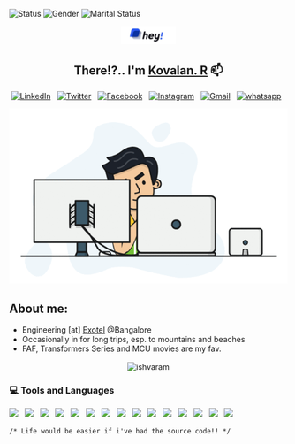 ![Status](https://img.shields.io/badge/status-buckling_down-blueviolet) 
![Gender](https://img.shields.io/badge/gender-male-9cf) 
![Marital Status](https://img.shields.io/badge/marital_status-single-red)


<p align='center'>
<img src="./img/hey.jpeg" alt="Hey" width="20%" height="05%">
</p>
<h2 align="center"> There!?.. I'm <a href="http://imkovalan.me/">Kovalan. R</a> 📫 </h2>
<p align="center">
<a href="https://www.linkedin.com/in/kovalan/" target="_blank"><img src="https://img.shields.io/badge/linkedin-%230077B5.svg?&style=for-the-badge&logo=linkedin&logoColor=white" alt="LinkedIn" /></a>&nbsp;&nbsp;
<a href="https://twitter.com/KovalanR"><img src="https://img.shields.io/badge/twitter-%230db7ed.svg?&style=for-the-badge&logo=twitter&logoColor=white" alt="Twitter"/></a>&nbsp;&nbsp;
<a href="https://www.facebook.com/nxtgenguy/" target="_blank"><img src="https://img.shields.io/badge/facebook-%231877F2.svg?&style=for-the-badge&logo=facebook&logoColor=white" alt="Facebook" /></a>&nbsp;&nbsp;
<a href="https://www.instagram.com/ramkovalan/" target="_blank"><img src="https://img.shields.io/badge/instagram-%23E4405F.svg?&style=for-the-badge&logo=instagram&logoColor=white" alt="Instagram" /></a>&nbsp;&nbsp;
<a href="mailto:jehovaram@gmail.com?subject=Vanakkam%20Kovalan"><img src="https://img.shields.io/badge/gmail-%23D14836.svg?&style=for-the-badge&logo=gmail&logoColor=white" alt="Gmail"/></a>&nbsp;&nbsp;
<a href="https://wa.me/919677624102"><img src="https://img.shields.io/badge/whatsapp-%23009639.svg?&style=for-the-badge&logo=whatsapp&logoColor=white" alt="whatsapp"/></a>&nbsp;&nbsp;
</p>

<p align='center'>
  <img  src="./img/backend-dev.gif" alt="dev gif">
</p>

## About me:

- Engineering [at] [Exotel](https://www.exotel.com) @Bangalore
- Occasionally in for long trips, esp. to mountains and beaches
- FAF, Transformers Series and MCU movies are my fav.

<p align="center">
  <img align="center" src="https://github-readme-stats.vercel.app/api?username=ishvaram&show_icons=true&count_private=true&theme=dark&layout=compact" alt="ishvaram"/>
</p>

<h3 align="left">💻 Tools and Languages </h3>
<p align="left">
	<img src="https://img.shields.io/badge/Go-%23316192.svg?style=for-the-badge&logo=go&logoColor=white"/>&nbsp;&nbsp;
	<img src="https://img.shields.io/badge/python%20-%2314354C.svg?&style=for-the-badge&logo=python&logoColor=white"/>&nbsp;&nbsp;
	<img src="https://img.shields.io/badge/PHP-%23316192.svg?style=for-the-badge&logo=php&logoColor=white"/>&nbsp;&nbsp;
	<img src="https://img.shields.io/badge/html5%20-%23E34F26.svg?&style=for-the-badge&logo=html5&logoColor=white"/>&nbsp;&nbsp;
	<img src="https://img.shields.io/badge/css3%20-%231572B6.svg?&style=for-the-badge&logo=css3&logoColor=white"/>&nbsp;&nbsp;
	<img src="https://img.shields.io/badge/ruby-%23CC342D.svg?&style=for-the-badge&logo=ruby&logoColor=white"/>&nbsp;&nbsp;
	<img src="https://img.shields.io/badge/apache%20-%23D42029.svg?&style=for-the-badge&logo=apache&logoColor=white"/>&nbsp;&nbsp;
  	<img src="https://img.shields.io/badge/AWS%20-%23FF9900.svg?&style=for-the-badge&logo=amazon-aws&logoColor=white"/>&nbsp;&nbsp;
	<img src="https://img.shields.io/badge/mysql-%2300f.svg?&style=for-the-badge&logo=mysql&logoColor=white"/>&nbsp;&nbsp;
	<img src="https://img.shields.io/badge/elasticsearch-%2300f.svg?&style=for-the-badge&logo=elasticsearch&logoColor=white"/>&nbsp;&nbsp;
    <img src ="https://img.shields.io/badge/postgres-%23316192.svg?&style=for-the-badge&logo=postgresql&logoColor=white"/>&nbsp;&nbsp;
    <img src="https://img.shields.io/badge/jenkins%20-%232C5263.svg?&style=for-the-badge&logo=jenkins&logoColor=white"/>&nbsp;&nbsp;
    <img src="https://img.shields.io/badge/ansible%20-%231A1918.svg?&style=for-the-badge&logo=ansible&logoColor=white"/>&nbsp;&nbsp;
    <img src="https://img.shields.io/badge/vagrant%20-%231563FF.svg?&style=for-the-badge&logo=vagrant&logoColor=white"/>&nbsp;&nbsp;
    <img src="https://img.shields.io/badge/terraform%20-%23326ce5.svg?&style=for-the-badge&logo=terraform&logoColor=white"/>&nbsp;&nbsp;
</p>

```markdown
/* Life would be easier if i've had the source code!! */
```
